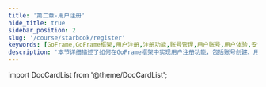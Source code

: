 ```yaml
---
title: '第二章-用户注册'
hide_title: true
sidebar_position: 2
slug: '/course/starbook/register'
keywords: [GoFrame,GoFrame框架,用户注册,注册功能,账号管理,用户账号,用户体验,安全注册,注册流程,身份验证]
description: '本节详细描述了如何在GoFrame框架中实现用户注册功能，包括账号创建、用户信息验证以及安全保障。用户可以通过该流程轻松注册并管理个人账号，享受优质的用户体验。'
---
```







import DocCardList from '@theme/DocCardList';

<DocCardList />










